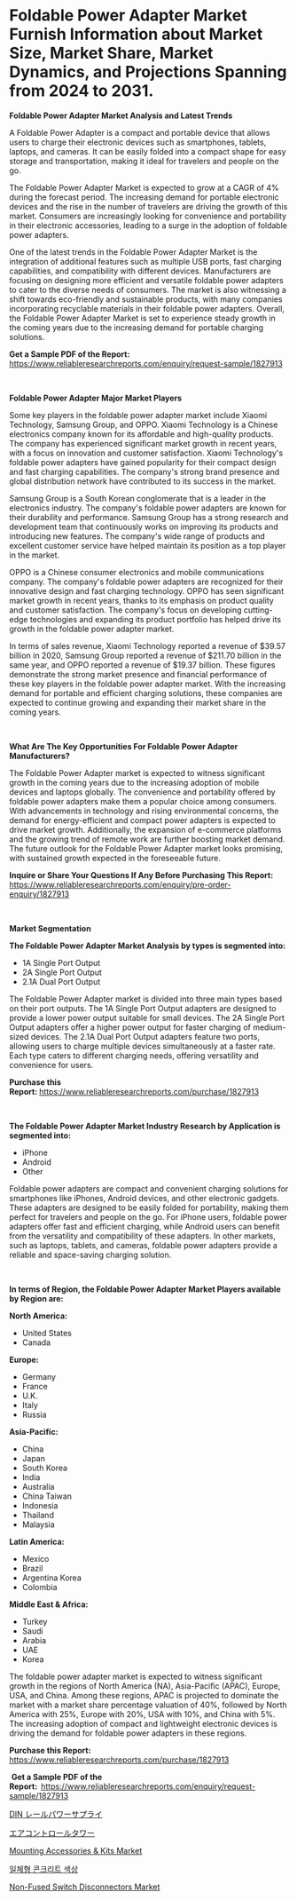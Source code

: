<p><h1>Foldable Power Adapter Market Furnish Information about Market Size, Market Share, Market Dynamics, and Projections Spanning from 2024 to 2031.</h1></p><p><strong>Foldable Power Adapter Market Analysis and Latest Trends</strong></p>
<p><p>A Foldable Power Adapter is a compact and portable device that allows users to charge their electronic devices such as smartphones, tablets, laptops, and cameras. It can be easily folded into a compact shape for easy storage and transportation, making it ideal for travelers and people on the go.</p><p>The Foldable Power Adapter Market is expected to grow at a CAGR of 4% during the forecast period. The increasing demand for portable electronic devices and the rise in the number of travelers are driving the growth of this market. Consumers are increasingly looking for convenience and portability in their electronic accessories, leading to a surge in the adoption of foldable power adapters.</p><p>One of the latest trends in the Foldable Power Adapter Market is the integration of additional features such as multiple USB ports, fast charging capabilities, and compatibility with different devices. Manufacturers are focusing on designing more efficient and versatile foldable power adapters to cater to the diverse needs of consumers. The market is also witnessing a shift towards eco-friendly and sustainable products, with many companies incorporating recyclable materials in their foldable power adapters. Overall, the Foldable Power Adapter Market is set to experience steady growth in the coming years due to the increasing demand for portable charging solutions.</p></p>
<p><strong>Get a Sample PDF of the Report:&nbsp;</strong> <a href="https://www.reliableresearchreports.com/enquiry/request-sample/1827913">https://www.reliableresearchreports.com/enquiry/request-sample/1827913</a></p>
<p>&nbsp;</p>
<p><strong>Foldable Power Adapter Major Market Players</strong></p>
<p><p>Some key players in the foldable power adapter market include Xiaomi Technology, Samsung Group, and OPPO. Xiaomi Technology is a Chinese electronics company known for its affordable and high-quality products. The company has experienced significant market growth in recent years, with a focus on innovation and customer satisfaction. Xiaomi Technology's foldable power adapters have gained popularity for their compact design and fast charging capabilities. The company's strong brand presence and global distribution network have contributed to its success in the market.</p><p>Samsung Group is a South Korean conglomerate that is a leader in the electronics industry. The company's foldable power adapters are known for their durability and performance. Samsung Group has a strong research and development team that continuously works on improving its products and introducing new features. The company's wide range of products and excellent customer service have helped maintain its position as a top player in the market.</p><p>OPPO is a Chinese consumer electronics and mobile communications company. The company's foldable power adapters are recognized for their innovative design and fast charging technology. OPPO has seen significant market growth in recent years, thanks to its emphasis on product quality and customer satisfaction. The company's focus on developing cutting-edge technologies and expanding its product portfolio has helped drive its growth in the foldable power adapter market.</p><p>In terms of sales revenue, Xiaomi Technology reported a revenue of $39.57 billion in 2020, Samsung Group reported a revenue of $211.70 billion in the same year, and OPPO reported a revenue of $19.37 billion. These figures demonstrate the strong market presence and financial performance of these key players in the foldable power adapter market. With the increasing demand for portable and efficient charging solutions, these companies are expected to continue growing and expanding their market share in the coming years.</p></p>
<p>&nbsp;</p>
<p><strong>What Are The Key Opportunities For Foldable Power Adapter Manufacturers?</strong></p>
<p><p>The Foldable Power Adapter market is expected to witness significant growth in the coming years due to the increasing adoption of mobile devices and laptops globally. The convenience and portability offered by foldable power adapters make them a popular choice among consumers. With advancements in technology and rising environmental concerns, the demand for energy-efficient and compact power adapters is expected to drive market growth. Additionally, the expansion of e-commerce platforms and the growing trend of remote work are further boosting market demand. The future outlook for the Foldable Power Adapter market looks promising, with sustained growth expected in the foreseeable future.</p></p>
<p><strong>Inquire or Share Your Questions If Any Before Purchasing This Report:</strong> <a href="https://www.reliableresearchreports.com/enquiry/pre-order-enquiry/1827913">https://www.reliableresearchreports.com/enquiry/pre-order-enquiry/1827913</a></p>
<p>&nbsp;</p>
<p><strong>Market Segmentation</strong></p>
<p><strong>The Foldable Power Adapter Market Analysis by types is segmented into:</strong></p>
<p><ul><li>1A Single Port Output</li><li>2A Single Port Output</li><li>2.1A Dual Port Output</li></ul></p>
<p><p>The Foldable Power Adapter market is divided into three main types based on their port outputs. The 1A Single Port Output adapters are designed to provide a lower power output suitable for small devices. The 2A Single Port Output adapters offer a higher power output for faster charging of medium-sized devices. The 2.1A Dual Port Output adapters feature two ports, allowing users to charge multiple devices simultaneously at a faster rate. Each type caters to different charging needs, offering versatility and convenience for users.</p></p>
<p><strong>Purchase this Report:&nbsp;</strong><a href="https://www.reliableresearchreports.com/purchase/1827913">https://www.reliableresearchreports.com/purchase/1827913</a></p>
<p>&nbsp;</p>
<p><strong>The Foldable Power Adapter Market Industry Research by Application is segmented into:</strong></p>
<p><ul><li>iPhone</li><li>Android</li><li>Other</li></ul></p>
<p><p>Foldable power adapters are compact and convenient charging solutions for smartphones like iPhones, Android devices, and other electronic gadgets. These adapters are designed to be easily folded for portability, making them perfect for travelers and people on the go. For iPhone users, foldable power adapters offer fast and efficient charging, while Android users can benefit from the versatility and compatibility of these adapters. In other markets, such as laptops, tablets, and cameras, foldable power adapters provide a reliable and space-saving charging solution.</p></p>
<p>&nbsp;</p>
<p><strong>In terms of Region, the Foldable Power Adapter Market Players available by Region are:</strong></p>
<p>
    <p> <strong> North America: </strong>
        <ul>
            <li>United States</li>
            <li>Canada</li>
        </ul>
        </p> 
    <p> <strong> Europe: </strong>
        <ul>
            <li>Germany</li>
            <li>France</li>
            <li>U.K.</li>
            <li>Italy</li>
            <li>Russia</li>
        </ul>
        </p> 
    <p> <strong> Asia-Pacific: </strong>
        <ul>
            <li>China</li>
            <li>Japan</li>
            <li>South Korea</li>
            <li>India</li>
            <li>Australia</li>
            <li>China Taiwan</li>
            <li>Indonesia</li>
            <li>Thailand</li>
            <li>Malaysia</li>
        </ul>
        </p> 
    <p> <strong> Latin America: </strong>
        <ul>
            <li>Mexico</li>
            <li>Brazil</li>
            <li>Argentina Korea</li>
            <li>Colombia</li>
        </ul>
        </p> 
    <p> <strong> Middle East & Africa: </strong>
        <ul>
            <li>Turkey</li>
            <li>Saudi</li>
            <li>Arabia</li>
            <li>UAE</li>
            <li>Korea</li>
        </ul>
    </p>
    </p>
<p><p>The foldable power adapter market is expected to witness significant growth in the regions of North America (NA), Asia-Pacific (APAC), Europe, USA, and China. Among these regions, APAC is projected to dominate the market with a market share percentage valuation of 40%, followed by North America with 25%, Europe with 20%, USA with 10%, and China with 5%. The increasing adoption of compact and lightweight electronic devices is driving the demand for foldable power adapters in these regions.</p></p>
<p><strong>Purchase this Report: </strong><a href="https://www.reliableresearchreports.com/purchase/1827913">https://www.reliableresearchreports.com/purchase/1827913</a></p>
<p>&nbsp;<strong>Get a Sample PDF of the Report:&nbsp;&nbsp;</strong><a href="https://www.reliableresearchreports.com/enquiry/request-sample/1827913">https://www.reliableresearchreports.com/enquiry/request-sample/1827913</a></p>
<p><strong></strong></p>
<p><p><a href="https://medium.com/@hugofirst21/din%E3%83%AC%E3%83%BC%E3%83%AB%E9%9B%BB%E6%BA%90%E8%A3%85%E7%BD%AE%E5%B8%82%E5%A0%B4%E3%81%AE%E3%82%B7%E3%82%A7%E3%82%A2%E6%8E%A8%E7%A7%BB%E3%81%A8%E5%B8%82%E5%A0%B4%E6%88%90%E9%95%B7%E3%83%88%E3%83%AC%E3%83%B3%E3%83%892024%E5%B9%B4%E3%81%8B%E3%82%892031%E5%B9%B4%E3%81%BE%E3%81%A7-0a6e44d958bb">DIN レールパワーサプライ</a></p><p><a href="https://medium.com/@fabianhoncescu2022/%E8%88%AA%E7%A9%BA%E7%AE%A1%E5%88%B6%E5%A1%94%E5%B8%82%E5%A0%B4%E3%83%AC%E3%83%9D%E3%83%BC%E3%83%88%E3%81%AF-%E3%81%93%E3%81%AE%E5%B8%82%E5%A0%B4%E3%81%AE%E6%9C%80%E6%96%B0%E3%81%AE%E3%83%88%E3%83%AC%E3%83%B3%E3%83%89%E3%82%84%E6%88%90%E9%95%B7%E6%A9%9F%E4%BC%9A%E3%82%92%E6%98%8E%E3%82%89%E3%81%8B%E3%81%AB%E3%81%97%E3%81%BE%E3%81%99-cfa74acff0b8">エアコントロールタワー</a></p><p><a href="https://github.com/kufem1/Market-Research-Report-List-2/blob/main/mounting-accessories-kits-market.md">Mounting Accessories & Kits Market</a></p><p><a href="https://medium.com/@rickymetzdvm/%ED%86%B5%ED%95%A9-%EC%BD%98%ED%81%AC%EB%A6%AC%ED%8A%B8-%EC%83%89%EC%83%81-%EC%8B%9C%EC%9E%A5%EC%9D%80-%EC%8B%9C%EC%9E%A5-%EC%A0%90%EC%9C%A0%EC%9C%A8-%EC%8B%9C%EC%9E%A5-%ED%8A%B8%EB%A0%8C%EB%93%9C-%EB%B0%8F-%EC%8B%9C%EC%9E%A5-%EC%84%B1%EC%9E%A5%EC%97%90-%EA%B4%80%ED%95%9C-%EC%A0%95%EB%B3%B4%EB%A5%BC-%EC%A0%9C%EA%B3%B5%ED%95%A9%EB%8B%88%EB%8B%A4-80acfac6779d">일체형 콘크리트 색상</a></p><p><a href="https://github.com/singletonthaxterkelliehr2df/Market-Research-Report-List-1/blob/main/non-fused-switch-disconnectors-market.md">Non-Fused Switch Disconnectors Market</a></p></p>